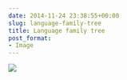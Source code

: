 ```yaml
---
date: 2014-11-24 23:38:55+00:00
slug: language-family-tree
title: Language family tree
post_format:
- Image
---
```


[![](http://mentalfloss.com/sites/default/files/196.jpg)](http://mentalfloss.com/sites/default/files/196.jpg)
